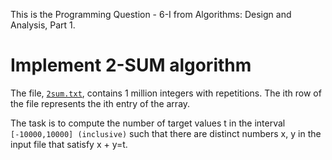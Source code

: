 This is the Programming Question - 6-I from Algorithms: Design and Analysis, Part 1. 

# Implement 2-SUM algorithm 

The file, [`2sum.txt`][1], contains 1 million integers with repetitions. The ith row of the file represents the ith entry of the array.

The task is to compute the number of target values t in the interval `[-10000,10000] (inclusive)` such that there are distinct numbers x, y in the input file that satisfy x + y=t. 

[1]: https://d396qusza40orc.cloudfront.net/algo1%2Fprogramming_prob%2F2sum.txt
